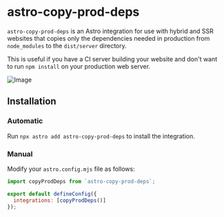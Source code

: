 # astro-copy-prod-deps

`astro-copy-prod-deps` is an Astro integration for use with hybrid and SSR websites that copies only the dependencies needed in production from `node_modules` to the `dist/server` directory.

This is useful if you have a CI server building your website and don't want to run `npm install` on your production web server.

![Image](https://cdn.truewinter.net/i/c6ac19.png)

## Installation

### Automatic

Run `npx astro add astro-copy-prod-deps` to install the integration.

### Manual

Modify your `astro.config.mjs` file as follows:

```js
import copyProdDeps from `astro-copy-prod-deps`;

export default defineConfig({
  integrations: [copyProdDeps()]
});
```
